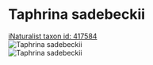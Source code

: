 
Taphrina sadebeckii
===================
  
[iNaturalist taxon id: 417584](https://www.inaturalist.org/taxa/417584)  
![Taphrina sadebeckii](https://inaturalist-open-data.s3.amazonaws.com/photos/84896338/medium.jpeg)  
![Taphrina sadebeckii](https://inaturalist-open-data.s3.amazonaws.com/photos/84896341/medium.jpeg)